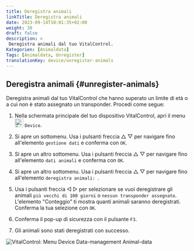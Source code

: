 ```yaml
---
title: Deregistra animali
linkTitle: Deregistra animali
date: 2023-09-14T10:01:35+02:00
weight: 30
draft: false
description: >
 Deregistra animali dal tuo VitalControl.
Kategorien: [Animaldata]
Tags: [Animaldata, Unregister]
translationKey: device/unregister-animals
---
```

## Deregistra animali {#unregister-animals}

Deregistra animali dal tuo VitalControl che hanno superato un limite di età o a cui non è stato assegnato un transponder. Procedi come segue:

1. Nella schermata principale del tuo dispositivo VitalControl, apri il menu &nbsp;<img src="/icons/device.svg" width="23" align="bottom" alt="Device" /> `Device`.

2. Si apre un sottomenu. Usa i pulsanti freccia △ ▽ per navigare fino all'elemento `gestione dati` e conferma con `OK`.

3. Si apre un altro sottomenu. Usa i pulsanti freccia △ ▽ per navigare fino all'elemento `dati animali` e conferma con `OK`. 

4. Si apre un altro sottomenu. Usa i pulsanti freccia △ ▽ per navigare fino all'elemento `deregistra animali: `.

5. Usa i pulsanti freccia ◁ ▷ per selezionare se vuoi deregistrare gli animali `più vecchi di 100 giorni` o `nessun transponder assegnato`. L'elemento "Conteggio" ti mostra quanti animali saranno deregistrati. Conferma la tua selezione con `OK`.

6. Conferma il pop-up di sicurezza con il pulsante `F3`. 

7. Gli animali sono stati deregistrati con successo.

![VitalControl: Menu Device Data-management Animal-data](../images/unregister.png "Unregister")
